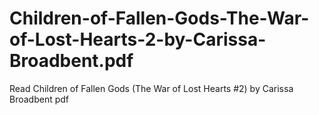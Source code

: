 # Children-of-Fallen-Gods-The-War-of-Lost-Hearts-2-by-Carissa-Broadbent.pdf
Read Children of Fallen Gods (The War of Lost Hearts #2) by Carissa Broadbent pdf
